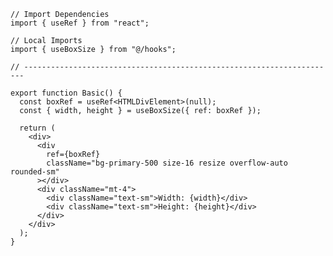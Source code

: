 ﻿```tsx
// Import Dependencies
import { useRef } from "react";

// Local Imports
import { useBoxSize } from "@/hooks";

// ----------------------------------------------------------------------

export function Basic() {
  const boxRef = useRef<HTMLDivElement>(null);
  const { width, height } = useBoxSize({ ref: boxRef });

  return (
    <div>
      <div
        ref={boxRef}
        className="bg-primary-500 size-16 resize overflow-auto rounded-sm"
      ></div>
      <div className="mt-4">
        <div className="text-sm">Width: {width}</div>
        <div className="text-sm">Height: {height}</div>
      </div>
    </div>
  );
}

```
